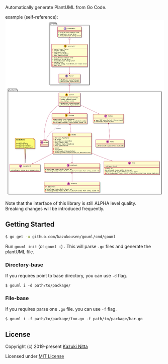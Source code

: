 Automatically generate PlantUML from Go Code.  

example (self-reference):  
![self-ref](self-ref.png)

Note that the interface of this library is still ALPHA level quality.  
Breaking changes will be introduced frequently.  

## Getting Started

```sh
$ go get -u github.com/kazukousen/gouml/cmd/gouml
```

Run `gouml init` (or `gouml i`) . This will parse `.go` files and generate the plantUML file.  

### Directory-base
If you requires point to base directory, you can use `-d` flag.  

```console
$ gouml i -d path/to/package/
```

### File-base
If you requires parse one `.go` file. you can use `-f` flag.

```console
$ gouml i -f path/to/package/foo.go -f path/to/package/bar.go
```

## License

Copyright (c) 2019-present [Kazuki Nitta](https://github.com/kazukousen)

Licensed under [MIT License](./LICENSE)
